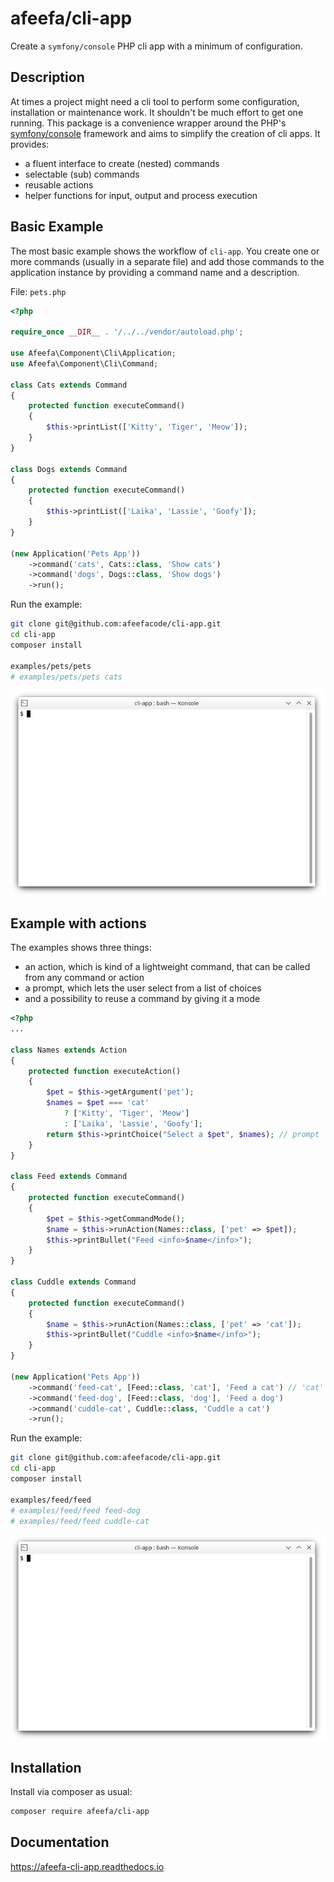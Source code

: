 # afeefa/cli-app

Create a `symfony/console` PHP cli app with a minimum of configuration.

## Description

At times a project might need a cli tool to perform some configuration, installation or maintenance work. It shouldn't be much effort to get one running. This package is a convenience wrapper around the PHP's [symfony/console](https://github.com/symfony/console) framework and aims to simplify the creation of cli apps. It provides:

* a fluent interface to create (nested) commands
* selectable (sub) commands
* reusable actions
* helper functions for input, output and process execution

## Basic Example

The most basic example shows the workflow of `cli-app`. You create one or more commands (usually in a separate file) and add those commands to the application instance by providing a command name and a description.

File: `pets.php`

```php
<?php

require_once __DIR__ . '/../../vendor/autoload.php';

use Afeefa\Component\Cli\Application;
use Afeefa\Component\Cli\Command;

class Cats extends Command
{
    protected function executeCommand()
    {
        $this->printList(['Kitty', 'Tiger', 'Meow']);
    }
}

class Dogs extends Command
{
    protected function executeCommand()
    {
        $this->printList(['Laika', 'Lassie', 'Goofy']);
    }
}

(new Application('Pets App'))
    ->command('cats', Cats::class, 'Show cats')
    ->command('dogs', Dogs::class, 'Show dogs')
    ->run();
```

Run the example:

```bash
git clone git@github.com:afeefacode/cli-app.git
cd cli-app
composer install

examples/pets/pets
# examples/pets/pets cats
```

![output](https://raw.githubusercontent.com/afeefacode/cli-app/main/docs/source/_static/pets.gif "output")

## Example with actions

The examples shows three things:

* an action, which is kind of a lightweight command, that can be called from any command or action
* a prompt, which lets the user select from a list of choices
* and a possibility to reuse a command by giving it a mode

```php
<?php
...

class Names extends Action
{
    protected function executeAction()
    {
        $pet = $this->getArgument('pet');
        $names = $pet === 'cat'
            ? ['Kitty', 'Tiger', 'Meow']
            : ['Laika', 'Lassie', 'Goofy'];
        return $this->printChoice("Select a $pet", $names); // prompt
    }
}

class Feed extends Command
{
    protected function executeCommand()
    {
        $pet = $this->getCommandMode();
        $name = $this->runAction(Names::class, ['pet' => $pet]);
        $this->printBullet("Feed <info>$name</info>");
    }
}

class Cuddle extends Command
{
    protected function executeCommand()
    {
        $name = $this->runAction(Names::class, ['pet' => 'cat']);
        $this->printBullet("Cuddle <info>$name</info>");
    }
}

(new Application('Pets App'))
    ->command('feed-cat', [Feed::class, 'cat'], 'Feed a cat') // 'cat' = mode
    ->command('feed-dog', [Feed::class, 'dog'], 'Feed a dog')
    ->command('cuddle-cat', Cuddle::class, 'Cuddle a cat')
    ->run();

```

Run the example:

```bash
git clone git@github.com:afeefacode/cli-app.git
cd cli-app
composer install

examples/feed/feed
# examples/feed/feed feed-dog
# examples/feed/feed cuddle-cat
```

![output](https://raw.githubusercontent.com/afeefacode/cli-app/main/docs/source/_static/feed.gif "output")

## Installation

Install via composer as usual:

```bash
composer require afeefa/cli-app
```

## Documentation

https://afeefa-cli-app.readthedocs.io

